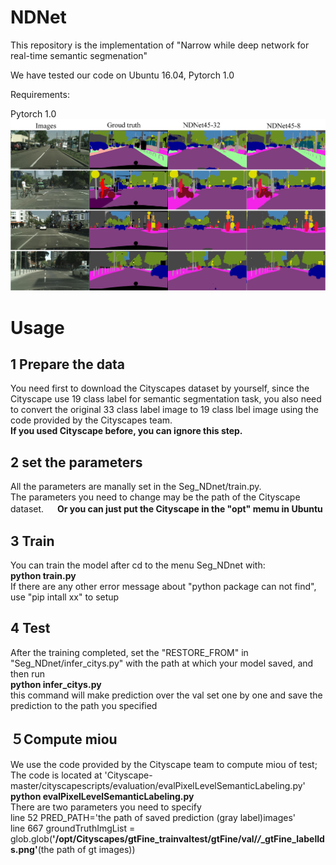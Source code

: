 # NDNet
This repository is the implementation of "Narrow while deep network for real-time semantic segmenation"

We have tested our code on Ubuntu 16.04, Pytorch 1.0


Requirements:

Pytorch 1.0
![image](https://github.com/zgyang-hnu/NDNet/blob/master/segresults.jpg)


# Usage

## 1 Prepare the data  
You need first to download the Cityscapes dataset by yourself, since the Cityscape use 19 class label for semantic segmentation task, you also need to convert the original 33 class label image to 19 class lbel image using the code provided by the Cityscapes team.  
**If you used Cityscape before, you can ignore this step.**


## 2 set the parameters  
All the parameters are manally set in the Seg_NDnet/train.py.  
The parameters you need to change may be the path of the Cityscape dataset.   　
**Or you can just put the Cityscape in the "opt" memu in Ubuntu**  

## 3 Train  
You can train the model after cd to the menu Seg_NDnet with:   
**python train.py**   
If there are any other error message about "python package can not find", use "pip intall xx" to setup   

## 4 Test  
After the training completed, set the "RESTORE_FROM" in "Seg_NDnet/infer_citys.py" with the path at which your model saved, and then run     
**python infer_citys.py**  
this command will make prediction over the val set one by one and save the prediction to the path you specified

## ５Compute miou  
We use the code provided by the Cityscape team to compute miou of test;  
The code is located at 'Cityscape-master/cityscapescripts/evaluation/evalPixelLevelSemanticLabeling.py'   
**python evalPixelLevelSemanticLabeling.py**  
There are two parameters you need to specify    
line 52 PRED_PATH='the path of saved prediction (gray label)images'  
line 667  groundTruthImgList = glob.glob(**'/opt/Cityscapes/gtFine_trainvaltest/gtFine/val/*/*_gtFine_labelIds.png'**(the path of gt images))  





